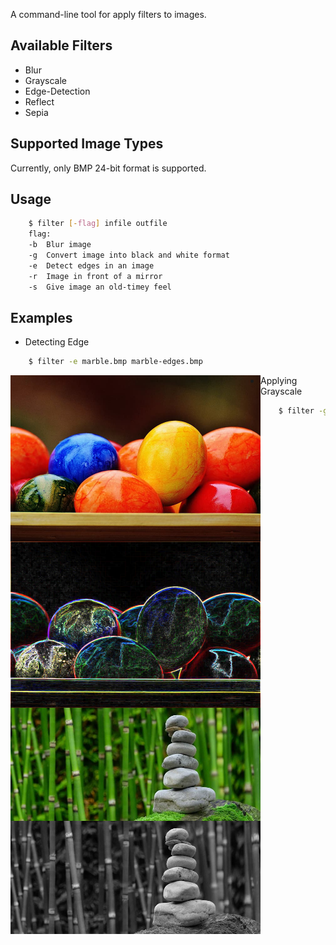 A command-line tool for apply filters to images. 

## Available Filters
* Blur
* Grayscale
* Edge-Detection
* Reflect
* Sepia

## Supported Image Types
Currently, only BMP 24-bit format is supported.

## Usage
```sh
    $ filter [-flag] infile outfile
    flag:
    -b  Blur image
    -g  Convert image into black and white format
    -e  Detect edges in an image
    -r  Image in front of a mirror
    -s  Give image an old-timey feel
```

## Examples
* Detecting Edge
```sh
    $ filter -e marble.bmp marble-edges.bmp
```
<p align="center">
  <img src="./images/marble.bmp" alt="edge-detaction image" width="400" style="float:left;">
  <img src="./images/marble-edges.bmp" alt="edge filter applied example" width="400" style="float:left;"> 
</p>


* Applying Grayscale
```sh
    $ filter -g stone.bmp stone-bw.bmp
```
<p align="center">
  <img src="./images/stone.bmp" alt="Before grayscale image" width="400" style="float:left;">
  <img src="./images/stone-bw.bmp" alt="grayscaled image" width="400" style="float:left;"> 
</p>
